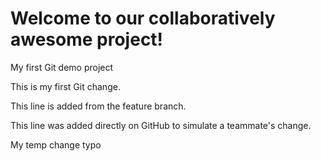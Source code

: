 # Welcome to our collaboratively awesome project!
My first Git demo project

This is my first Git change.

This line is added from the feature branch.

This line was added directly on GitHub to simulate a teammate's change.

My temp change
typo
